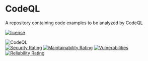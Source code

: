 # CodeQL
A repository containing code examples to be analyzed by CodeQL  
  
[![license](https://img.shields.io/github/license/houssamkhalifeh/CodeQL.svg?style=flat-square)](https://github.com/houssamkhalifeh/CodeQL/blob/main/LICENSE)
  
![CodeQL](https://github.com/houssamkhalifeh/CodeQL/actions/workflows/codeql.yml/badge.svg)  
[![Security Rating](https://sonarcloud.io/api/project_badges/measure?project=houssamkhalifeh_CodeQL&metric=security_rating)](https://sonarcloud.io/summary/new_code?id=houssamkhalifeh_CodeQL)
[![Maintainability Rating](https://sonarcloud.io/api/project_badges/measure?project=houssamkhalifeh_CodeQL&metric=sqale_rating)](https://sonarcloud.io/summary/new_code?id=houssamkhalifeh_CodeQL)
[![Vulnerabilities](https://sonarcloud.io/api/project_badges/measure?project=houssamkhalifeh_CodeQL&metric=vulnerabilities)](https://sonarcloud.io/summary/new_code?id=houssamkhalifeh_CodeQL)
[![Reliability Rating](https://sonarcloud.io/api/project_badges/measure?project=houssamkhalifeh_CodeQL&metric=reliability_rating)](https://sonarcloud.io/summary/new_code?id=houssamkhalifeh_CodeQL)

